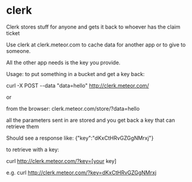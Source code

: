 clerk
=======

Clerk stores stuff for anyone and gets it back to whoever has the claim ticket

Use clerk at clerk.meteor.com to cache data for another app or to give to someone. 

All the other app needs is the key  you provide.

Usage:
to put something in a bucket and get a key back:

curl -X POST --data "data=hello" http://clerk.meteor.com/ 

or

from the browser: clerk.meteor.com/store/?data=hello

all the parameters sent in are stored and you get back a key that can retrieve them

Should see a response like:
{"key":"dKxCtHRvGZGgNMrxj"}

to retrieve with a key:

curl http://clerk.meteor.com/?key=[your key]

e.g.
curl http://clerk.meteor.com/?key=dKxCtHRvGZGgNMrxj  

